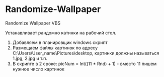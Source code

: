 # Randomize-Wallpaper
Randomize Wallpaper VBS

Устанавливает рандомно катинки на рабочий стол.

1. Добавляем в планировщик windows скрипт
2. Размещаем файлы картинок по адресу C:\Users\User_name\Pictures\desktop\, картинки должны называться 1.jpg, 2.jpg и т.п.
3. В скрипте в 2 сроке: picNum = Int((11  *  Rnd) + 1) - вместо 11 пишем нужное число картинок
